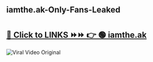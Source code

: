 
 ## iamthe.ak-Only-Fans-Leaked

# <h2><a href="https://clipsfans.com/iamthe.ak&ref=git">🔗 Click to LINKS ⏩⏩ 👉 🟢 iamthe.ak </a></h2>

<a href="https://clipsfans.com/iamthe.ak&ref=git" rel="nofollow" data-target="animated-image.originalLink"><img src="https://i.ibb.co.com/xMMVF88/686577567.gif" alt="Viral Video Original" style="max-width: 100%; display: inline-block;" data-target="animated-image.originalImage"></a>
